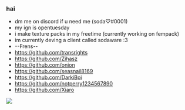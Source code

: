 ### hai
- dm me on discord if u need me (soda♡#0001)
- my ign is opentuesday
- i make texture packs in my freetime (currently working on fempack)
- im currently deving a client called sodaware :3 
- --Frens--
- https://github.com/transrights
- https://github.com/Zihasz
- https://github.com/onion
- https://github.com/seasnail8169
- https://github.com/DarkiBoi
- https://github.com/notperry1234567890
- https://github.com/Xiaro

![](https://komarev.com/ghpvc/?username=cs0daa&label=profile+views)
